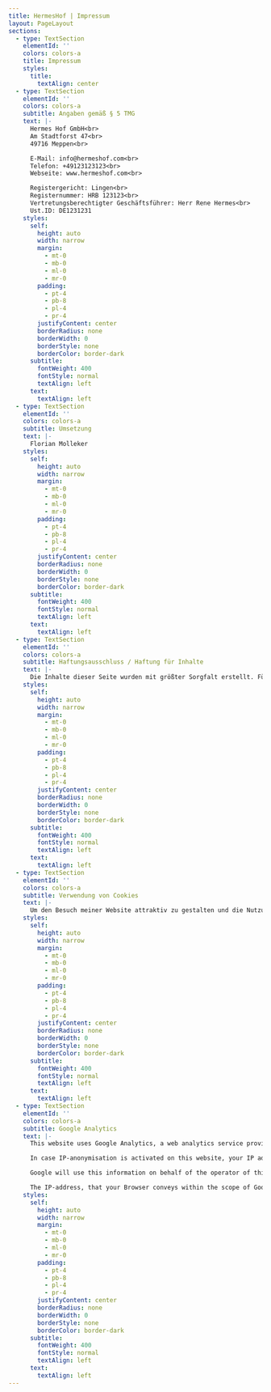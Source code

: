 ```yaml
---
title: HermesHof | Impressum
layout: PageLayout
sections:
  - type: TextSection
    elementId: ''
    colors: colors-a
    title: Impressum
    styles:
      title:
        textAlign: center
  - type: TextSection
    elementId: ''
    colors: colors-a
    subtitle: Angaben gemäß § 5 TMG
    text: |-
      Hermes Hof GmbH<br>
      Am Stadtforst 47<br>
      49716 Meppen<br>

      E-Mail: info@hermeshof.com<br>
      Telefon: +49123123123<br>
      Webseite: www.hermeshof.com<br>

      Registergericht: Lingen<br>
      Registernummer: HRB 123123<br>
      Vertretungsberechtigter Geschäftsführer: Herr Rene Hermes<br>
      Ust.ID: DE1231231
    styles:
      self:
        height: auto
        width: narrow
        margin:
          - mt-0
          - mb-0
          - ml-0
          - mr-0
        padding:
          - pt-4
          - pb-8
          - pl-4
          - pr-4
        justifyContent: center
        borderRadius: none
        borderWidth: 0
        borderStyle: none
        borderColor: border-dark
      subtitle:
        fontWeight: 400
        fontStyle: normal
        textAlign: left
      text:
        textAlign: left
  - type: TextSection
    elementId: ''
    colors: colors-a
    subtitle: Umsetzung
    text: |-
      Florian Molleker
    styles:
      self:
        height: auto
        width: narrow
        margin:
          - mt-0
          - mb-0
          - ml-0
          - mr-0
        padding:
          - pt-4
          - pb-8
          - pl-4
          - pr-4
        justifyContent: center
        borderRadius: none
        borderWidth: 0
        borderStyle: none
        borderColor: border-dark
      subtitle:
        fontWeight: 400
        fontStyle: normal
        textAlign: left
      text:
        textAlign: left
  - type: TextSection
    elementId: ''
    colors: colors-a
    subtitle: Haftungsausschluss / Haftung für Inhalte
    text: |-
      Die Inhalte dieser Seite wurden mit größter Sorgfalt erstellt. Für die Richtigkeit, Vollständigkeit und Aktualität der Inhalte kann ich jedoch keine Gewähr übernehmen. Als Diensteanbieter bin ich gemäß § 7 Abs.1 TMG für eigene Inhalte auf diesen Seiten nach den allgemeinen Gesetzen verantwortlich. Nach §§ 8 bis 10 TMG bin ich als Diensteanbieter jedoch nicht verpflichtet, übermittelte oder gespeicherte fremde Informationen zu überwachen oder nach Umständen zu forschen, die auf eine rechtswidrige Tätigkeit hinweisen. Verpflichtungen zur Entfernung oder Sperrung der Nutzung von Informationen nach den allgemeinen Gesetzen bleiben hiervon unberührt. Eine diesbezügliche Haftung ist jedoch erst ab dem Zeitpunkt der Kenntnis einer konkreten Rechtsverletzung möglich. Bei Bekanntwerden von entsprechenden Rechtsverletzungen werde ich diese Inhalte umgehend entfernen.
    styles:
      self:
        height: auto
        width: narrow
        margin:
          - mt-0
          - mb-0
          - ml-0
          - mr-0
        padding:
          - pt-4
          - pb-8
          - pl-4
          - pr-4
        justifyContent: center
        borderRadius: none
        borderWidth: 0
        borderStyle: none
        borderColor: border-dark
      subtitle:
        fontWeight: 400
        fontStyle: normal
        textAlign: left
      text:
        textAlign: left
  - type: TextSection
    elementId: ''
    colors: colors-a
    subtitle: Verwendung von Cookies
    text: |-
      Um den Besuch meiner Website attraktiv zu gestalten und die Nutzung bestimmter Funktionen zu ermöglichen, verwende ich auf verschiedenen Seiten sogenannte Cookies. Hierbei handelt es sich um kleine Textdateien, die auf Ihrem Endgerät gespeichert werden. Einige der von mir verwendeten Cookies werden nach Ende der Browser-Sitzung, also nach Schließen Ihres Browsers, wieder gelöscht (sog. Sitzungs-Cookies). Andere Cookies verbleiben auf Ihrem Endgerät und ermöglichen es mir, Ihren Browser beim nächsten Besuch wiederzuerkennen (persistente Cookies). Sie können Ihren Browser so einstellen, dass Sie über das Setzen von Cookies informiert werden und einzeln über deren Annahme entscheiden oder die Annahme von Cookies für bestimmte Fälle oder generell ausschließen. Bei der Nichtannahme von Cookies kann die Funktionalität meiner Website eingeschränkt sein.
    styles:
      self:
        height: auto
        width: narrow
        margin:
          - mt-0
          - mb-0
          - ml-0
          - mr-0
        padding:
          - pt-4
          - pb-8
          - pl-4
          - pr-4
        justifyContent: center
        borderRadius: none
        borderWidth: 0
        borderStyle: none
        borderColor: border-dark
      subtitle:
        fontWeight: 400
        fontStyle: normal
        textAlign: left
      text:
        textAlign: left
  - type: TextSection
    elementId: ''
    colors: colors-a
    subtitle: Google Analytics
    text: |-
      This website uses Google Analytics, a web analytics service provided by Google, Inc. (“Google”). Google Analytics uses “cookies”, which are text files placed on your computer, to help the website analyze how users use the site. The information generated by the cookie about your use of the website will be transmitted to and stored by Google on servers in the United States.

      In case IP-anonymisation is activated on this website, your IP address will be truncated within the area of Member States of the European Union or other parties to the Agreement on the European Economic Area. Only in exceptional cases the whole IP address will be first transfered to a Google server in the USA and truncated there. The IP-anonymisation is active on this website.

      Google will use this information on behalf of the operator of this website for the purpose of evaluating your use of the website, compiling reports on website activity for website operators and providing them other services relating to website activity and internet usage.

      The IP-address, that your Browser conveys within the scope of Google Analytics, will not be associated with any other data held by Google. You may refuse the use of cookies by selecting the appropriate settings on your browser, however please note that if you do this you may not be able to use the full functionality of this website. You can also opt-out from being tracked by Google Analytics with effect for the future by downloading and installing Google Analytics Opt-out Browser Addon for your current web browser: http://tools.google.com/dlpage/gaoptout?hl=en
    styles:
      self:
        height: auto
        width: narrow
        margin:
          - mt-0
          - mb-0
          - ml-0
          - mr-0
        padding:
          - pt-4
          - pb-8
          - pl-4
          - pr-4
        justifyContent: center
        borderRadius: none
        borderWidth: 0
        borderStyle: none
        borderColor: border-dark
      subtitle:
        fontWeight: 400
        fontStyle: normal
        textAlign: left
      text:
        textAlign: left
---
```

